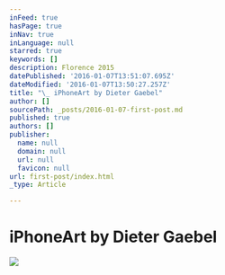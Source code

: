 ```yaml
---
inFeed: true
hasPage: true
inNav: true
inLanguage: null
starred: true
keywords: []
description: Florence 2015
datePublished: '2016-01-07T13:51:07.695Z'
dateModified: '2016-01-07T13:50:27.257Z'
title: "\_ iPhoneArt by Dieter Gaebel"
author: []
sourcePath: _posts/2016-01-07-first-post.md
published: true
authors: []
publisher:
  name: null
  domain: null
  url: null
  favicon: null
url: first-post/index.html
_type: Article

---
```

# iPhoneArt by Dieter Gaebel
![](https://s3-us-west-2.amazonaws.com/the-grid-img/p/25cbba56d5e246333df90b8e57430ddec823c109.jpg)